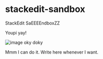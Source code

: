 # stackedit-sandbox
StackEdit SaEEEEndboxZZ

Youpi yay!

![image](https://unsplash.com/photos/QmrRGu4a1QQ/download?ixid=M3wxMjA3fDB8MXxhbGx8NXx8fHx8fHx8MTcyODU3MjgyMnw&force=true&w=640)
oky doky


Mmm I can do it. Write here whenever I want.
<!--stackedit_data:
eyJoaXN0b3J5IjpbMTg3MDI5NTM1OF19
-->
